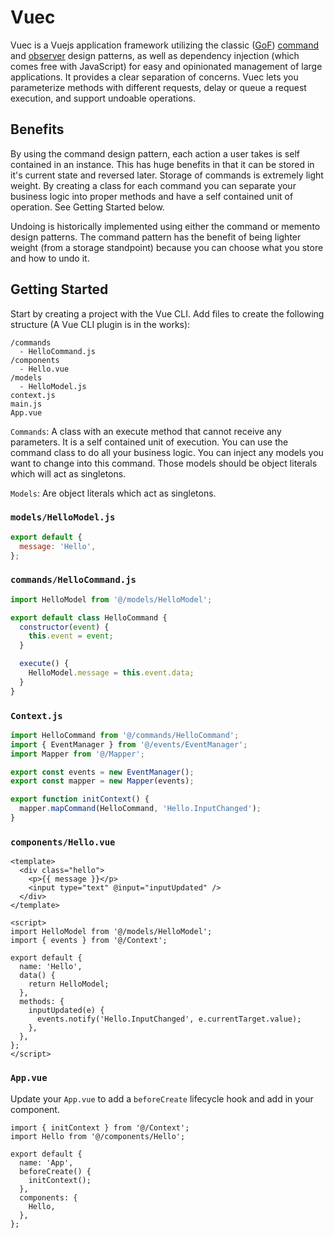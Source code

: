 # Vuec

Vuec is a Vuejs application framework utilizing the classic ([GoF](https://en.wikipedia.org/wiki/Design_Patterns)) [command](https://en.wikipedia.org/wiki/Command_pattern) and [observer](https://en.wikipedia.org/wiki/Observer_pattern) design patterns, as well as dependency injection (which comes free with JavaScript) for easy and opinionated management of large applications. It provides a clear separation of concerns. Vuec lets you parameterize methods with different requests, delay or queue a request execution, and support undoable operations.

## Benefits
By using the command design pattern, each action a user takes is self contained in an instance. This has huge benefits in that it can be stored in it's current state and reversed later. Storage of commands is extremely light weight. By creating a class for each command you can separate your business logic into proper methods and have a self contained unit of operation. See Getting Started below.

Undoing is historically implemented using either the command or memento design patterns. The command pattern has the benefit of being lighter weight (from a storage standpoint) because you can choose what you store and how to undo it. 

## Getting Started
Start by creating a project with the Vue CLI. Add files to create the following structure (A Vue CLI plugin is in the works):

```
/commands
  - HelloCommand.js
/components
  - Hello.vue
/models
  - HelloModel.js
context.js
main.js
App.vue
```

`Commands`: A class with an execute method that cannot receive any parameters. It is a self contained unit of execution. You can use the command class to do all your business logic. You can inject any models you want to change into this command. Those models should be object literals which will act as singletons. 

`Models`: Are object literals which act as singletons. 

### `models/HelloModel.js`

```javascript
export default {
  message: 'Hello',
};
```

### `commands/HelloCommand.js`

```javascript
import HelloModel from '@/models/HelloModel';

export default class HelloCommand {
  constructor(event) {
    this.event = event;
  }

  execute() {
    HelloModel.message = this.event.data;
  }
}
```

### `Context.js`

```javascript
import HelloCommand from '@/commands/HelloCommand';
import { EventManager } from '@/events/EventManager';
import Mapper from '@/Mapper';

export const events = new EventManager();
export const mapper = new Mapper(events);

export function initContext() {
  mapper.mapCommand(HelloCommand, 'Hello.InputChanged');
}
```

### `components/Hello.vue`

```vue
<template>
  <div class="hello">
    <p>{{ message }}</p>
    <input type="text" @input="inputUpdated" />
  </div>
</template>

<script>
import HelloModel from '@/models/HelloModel';
import { events } from '@/Context';

export default {
  name: 'Hello',
  data() {
    return HelloModel;
  },
  methods: {
    inputUpdated(e) {
      events.notify('Hello.InputChanged', e.currentTarget.value);
    },
  },
};
</script>
```

### `App.vue`
Update your `App.vue` to add a `beforeCreate` lifecycle hook and add in your component.

```vue
import { initContext } from '@/Context';
import Hello from '@/components/Hello';

export default {
  name: 'App',
  beforeCreate() {
    initContext();
  },
  components: {
    Hello,
  },
};
```